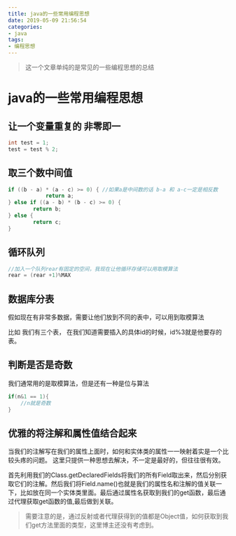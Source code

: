 ```yaml
---
title: java的一些常用编程思想
date: 2019-05-09 21:56:54
categories:
- java
tags:
- 编程思想
---
```


> 这一个文章单纯的是常见的一些编程思想的总结

<!-- more -->
# java的一些常用编程思想
## 让一个变量重复的 非零即一

```java
int test = 1;
test = test % 2;

```



## 取三个数中间值 

```java
if ((b - a) * (a - c) >= 0) { //如果a是中间数的话 b-a 和 a-c一定是相反数
			return a;
} else if ((a - b) * (b - c) >= 0) {
		return b;
} else {
		return c;
}
```



 ## 循环队列

```java
//加入一个队列rear有固定的空间，我现在让他循环存储可以用取模算法
rear = (rear +1)%MAX
```



## 数据库分表

假如现在有非常多数据，需要让他们放到不同的表中，可以用到取模算法

比如  我们有三个表， 在我们知道需要插入的具体id的时候，id%3就是他要存的表。

## 判断是否是奇数

我们通常用的是取模算法，但是还有一种是位与算法

```java
if(n&1 == 1){
    //n就是奇数
}
```

## 优雅的将注解和属性值结合起来

当我们的注解写在我们的属性上面时，如何和实体类的属性一一映射着实是一个比较头疼的问题。
这里只提供一种思想去解决，不一定是最好的，但往往很有效。


首先利用我们的Class.getDeclaredFields将我们的所有Field取出来，然后分别获取它们的注解。然后我们将Field.name()也就是我们的属性名和注解的值关联一下，比如放在同一个实体类里面。最后通过属性名获取到我们的get函数，最后通过代理获取get函数的值,最后做到关联。


> 需要注意的是，通过反射或者代理获得到的值都是Object值，如何获取到我们get方法里面的类型，这里博主还没有考虑到。